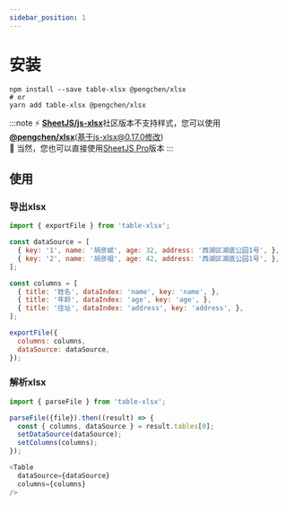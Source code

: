 ```yaml
---
sidebar_position: 1
---
```


# 安装

```shell
npm install --save table-xlsx @pengchen/xlsx
# or
yarn add table-xlsx @pengchen/xlsx
```
:::note
⚡️ [**SheetJS/js-xlsx**](https://github.com/SheetJS/sheetjs)社区版本不支持样式，您可以使用[**@pengchen/xlsx**](https://github.com/PengChen96/sheetjs)(基于js-xlsx@0.17.0修改)  
💸 当然，您也可以直接使用[SheetJS Pro](https://sheetjs.com/pro)版本
:::

## 使用
### 导出xlsx
```javascript
import { exportFile } from 'table-xlsx';

const dataSource = [
  { key: '1', name: '胡彦斌', age: 32, address: '西湖区湖底公园1号', },
  { key: '2', name: '胡彦祖', age: 42, address: '西湖区湖底公园1号', },
];

const columns = [
  { title: '姓名', dataIndex: 'name', key: 'name', },
  { title: '年龄', dataIndex: 'age', key: 'age', },
  { title: '住址', dataIndex: 'address', key: 'address', },
];

exportFile({
  columns: columns,
  dataSource: dataSource,
});
```

### 解析xlsx
```javascript
import { parseFile } from 'table-xlsx';

parseFile({file}).then((result) => {
  const { columns, dataSource } = result.tables[0];
  setDataSource(dataSource);
  setColumns(columns);
});

<Table
  dataSource={dataSource}
  columns={columns}
/>
```
